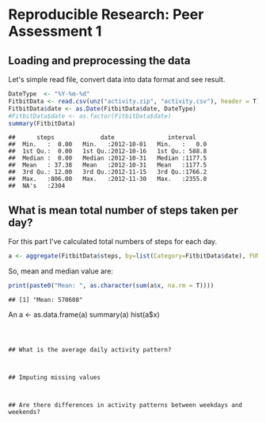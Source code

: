 # Reproducible Research: Peer Assessment 1


## Loading and preprocessing the data

Let's simple read file, convert data into data format  and see result.


```r
DateType  <- "%Y-%m-%d"
FitbitData <- read.csv(unz("activity.zip", "activity.csv"), header = T)
FitbitData$date <- as.Date(FitbitData$date, DateType)
#FitbitData$date <- as.factor(FitbitData$date)
summary(FitbitData)
```

```
##      steps             date               interval     
##  Min.   :  0.00   Min.   :2012-10-01   Min.   :   0.0  
##  1st Qu.:  0.00   1st Qu.:2012-10-16   1st Qu.: 588.8  
##  Median :  0.00   Median :2012-10-31   Median :1177.5  
##  Mean   : 37.38   Mean   :2012-10-31   Mean   :1177.5  
##  3rd Qu.: 12.00   3rd Qu.:2012-11-15   3rd Qu.:1766.2  
##  Max.   :806.00   Max.   :2012-11-30   Max.   :2355.0  
##  NA's   :2304
```


## What is mean total number of steps taken per day?

For this part I've calculated total numbers of steps for each day.

```r
a <- aggregate(FitbitData$steps, by=list(Category=FitbitData$date), FUN=sum)
```
So, mean and median value are:

```r
print(paste0("Mean: ", as.character(sum(a$x, na.rm = T))))
```

```
## [1] "Mean: 570608"
```

An
a <- as.data.frame(a)
summary(a)
hist(a$x)
```



## What is the average daily activity pattern?



## Imputing missing values



## Are there differences in activity patterns between weekdays and weekends?

